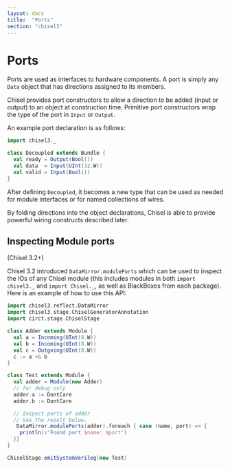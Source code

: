 ```yaml
---
layout: docs
title:  "Ports"
section: "chisel3"
---
```


# Ports

Ports are used as interfaces to hardware components.  A port is simply
any `Data` object that has directions assigned to its members.

Chisel provides port constructors to allow a direction to be added
(input or output) to an object at construction time. Primitive port
constructors wrap the type of the port in `Input` or `Output`.

An example port declaration is as follows:
```scala mdoc:invisible
import chisel3._
```
```scala mdoc
class Decoupled extends Bundle {
  val ready = Output(Bool())
  val data  = Input(UInt(32.W))
  val valid = Input(Bool())
}
```

After defining ```Decoupled```, it becomes a new type that can be
used as needed for module interfaces or for named collections of
wires.

By folding directions into the object declarations, Chisel is able to
provide powerful wiring constructs described later.

## Inspecting Module ports

(Chisel 3.2+)

Chisel 3.2 introduced `DataMirror.modulePorts` which can be used to inspect the IOs of any Chisel module (this includes modules in both `import chisel3._` and `import Chisel._`, as well as BlackBoxes from each package).
Here is an example of how to use this API:

```scala mdoc
import chisel3.reflect.DataMirror
import chisel3.stage.ChiselGeneratorAnnotation
import circt.stage.ChiselStage

class Adder extends Module {
  val a = Incoming(UInt(8.W))
  val b = Incoming(UInt(8.W))
  val c = Outgoing(UInt(8.W))
  c := a +& b
}

class Test extends Module {
  val adder = Module(new Adder)
  // for debug only
  adder.a := DontCare
  adder.b := DontCare

  // Inspect ports of adder
  // See the result below.
   DataMirror.modulePorts(adder).foreach { case (name, port) => {
    println(s"Found port $name: $port")
  }}
}

ChiselStage.emitSystemVerilog(new Test)
```
